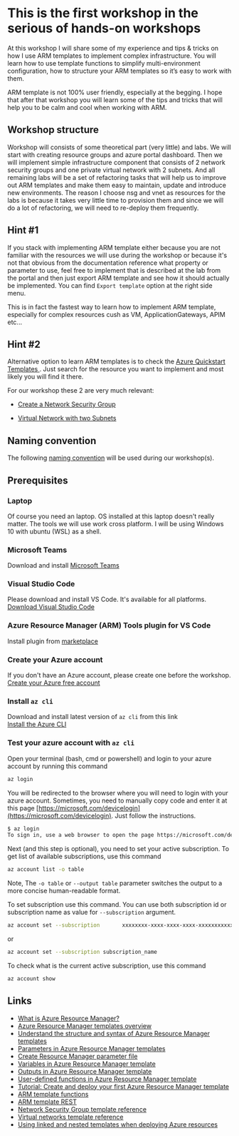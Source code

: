 # This is the first workshop in the serious of hands-on workshops

At this workshop I will share some of my experience and tips & tricks on how I use ARM templates to implement complex infrastructure. You will learn how to use template functions to simplify multi-environment configuration, how to structure your ARM templates so it’s easy to work with them.

ARM template is not 100% user friendly, especially at the begging. I hope that after that workshop you will learn some of the tips and tricks that will help you to be calm and cool when working with ARM.

## Workshop structure

Workshop will consists of some theoretical part (very little) and labs. We will start with creating resource groups and azure portal dashboard.
Then we will implement simple infrastructure component that consists of 2 network security groups and one private virtual network with 2 subnets.
And all remaining labs will be a set of refactoring tasks that will help us to improve out ARM templates and make them easy to maintain, update and introduce new environments.
The reason I choose nsg and vnet as resources for the labs is because it takes very little time to provision them and since we will do a lot of refactoring, we will need to re-deploy them frequently.

## Hint #1

If you stack with implementing ARM template either because you are not familiar with the resources we will use during the workshop or because it's not that obvious from the documentation reference what property or parameter to use, feel free to implement that is described at the lab from the portal and then just export ARM template and see how it should actually be implemented. You can find `Export template` option at the right side menu.  

This is in fact the fastest way to learn how to implement ARM template, especially for complex resources cush as VM, ApplicationGateways, APIM etc...

## Hint #2

Alternative option to learn ARM templates is to check the [Azure Quickstart Templates ](https://github.com/Azure/azure-quickstart-templates). Just search for the resource you want to implement and most likely you will find it there.

For our workshop these 2 are very much relevant:
* [Create a Network Security Group](https://github.com/Azure/azure-quickstart-templates/tree/master/101-security-group-create)

* [Virtual Network with two Subnets](https://github.com/Azure/azure-quickstart-templates/tree/master/101-vnet-two-subnets)

## Naming convention

The following [naming convention](naming-conventions.md) will be used during our workshop(s).

## Prerequisites

### Laptop

Of course you need an laptop. OS installed at this laptop doesn't really matter. The tools we will use work cross platform. I will be using Windows 10 with ubuntu (WSL) as a shell.

### Microsoft Teams

Download and install [Microsoft Teams](https://products.office.com/en-US/microsoft-teams/group-chat-software)

### Visual Studio Code

Please download and install VS Code. It's available for all platforms.
[Download Visual Studio Code](https://code.visualstudio.com/download)

### Azure Resource Manager (ARM) Tools plugin for VS Code

Install plugin from [marketplace](https://marketplace.visualstudio.com/items?itemName=msazurermtools.azurerm-vscode-tools) 

### Create your Azure account

If you don't have an Azure account, please create one before the workshop.
[Create your Azure free account](https://azure.microsoft.com/en-us/free/)

### Install `az cli`

Download and install latest version of `az cli` from this link  
[Install the Azure CLI](https://docs.microsoft.com/en-us/cli/azure/install-azure-cli?view=azure-cli-latest)

### Test your azure account with `az cli`

Open your terminal (bash, cmd or powershell) and login to your azure account by running this command

```bash
az login
```

You will be redirected to the browser where you will need to login with your azure account. Sometimes, you need to manually copy code and enter it at this page [https://microsoft.com/devicelogin](https://microsoft.com/devicelogin). Just follow the instructions.

```bash
$ az login
To sign in, use a web browser to open the page https://microsoft.com/devicelogin and enter the code DMBKTZBJL to authenticate.
```

Next (and this step is optional), you need to set your active subscription.
To get list of available subscriptions, use this command

```bash
az account list -o table
```

Note, The `-o table` or `--output table` parameter switches the output to a more concise human-readable format.

To set subscription use this command. You can use both subscription id or subscription name as value for `--subscription` argument.

```bash
az account set --subscription       xxxxxxxx-xxxx-xxxx-xxxx-xxxxxxxxxxxx
```

or

```bash
az account set --subscription subscription_name
```

To check what is the current active subscription, use this command

```bash
az account show
```

## Links

* [What is Azure Resource Manager?](https://docs.microsoft.com/en-us/azure/azure-resource-manager/management/overview)
* [Azure Resource Manager templates overview](https://docs.microsoft.com/en-us/azure/azure-resource-manager/templates/overview)
* [Understand the structure and syntax of Azure Resource Manager templates](https://docs.microsoft.com/en-us/azure/azure-resource-manager/templates/template-syntax)
* [Parameters in Azure Resource Manager templates](https://docs.microsoft.com/en-us/azure/azure-resource-manager/templates/template-parameters)
* [Create Resource Manager parameter file](https://docs.microsoft.com/en-us/azure/azure-resource-manager/templates/parameter-files)
* [Variables in Azure Resource Manager template](https://docs.microsoft.com/en-us/azure/azure-resource-manager/templates/template-variables)
* [Outputs in Azure Resource Manager template](https://docs.microsoft.com/en-us/azure/azure-resource-manager/templates/template-outputs?tabs=azure-powershell)
* [User-defined functions in Azure Resource Manager template](https://docs.microsoft.com/en-us/azure/azure-resource-manager/templates/template-user-defined-functions)
* [Tutorial: Create and deploy your first Azure Resource Manager template](https://docs.microsoft.com/en-us/azure/azure-resource-manager/templates/template-tutorial-create-first-template?tabs=azure-cli)
* [ARM template functions](https://docs.microsoft.com/en-us/azure/azure-resource-manager/templates/linked-templates)
* [ARM template REST](https://docs.microsoft.com/en-us/rest/api/resources/#rest-operation-groups)
* [Network Security Group template reference](https://docs.microsoft.com/en-us/azure/templates/microsoft.network/2019-11-01/networksecuritygroups)
* [Virtual networks template reference](https://docs.microsoft.com/en-us/azure/templates/microsoft.network/2019-11-01/virtualnetworks)
* [Using linked and nested templates when deploying Azure resources](https://docs.microsoft.com/en-us/azure/azure-resource-manager/templates/linked-templates)
